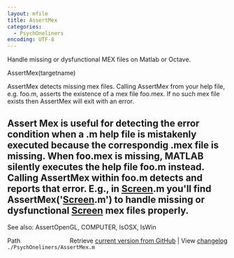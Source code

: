 ```yaml
---
layout: mfile
title: AssertMex
categories:
  - PsychOneliners
encoding: UTF-8
---
```


Handle missing or dysfunctional MEX files on Matlab or Octave.

AssertMex\(targetname\)

AssertMex detects missing mex files.  Calling AssertMex from
your help file, e.g. foo.m, asserts the existence of a mex file foo.mex.
If no such mex file exists then AssertMex will exit with an error.

Assert Mex is useful for detecting the error condition when a .m help
file is mistakenly executed because the correspondig .mex file is
missing. When foo.mex is missing, MATLAB silently executes the help file
foo.m instead.  Calling AssertMex within foo.m detects and reports that
error. E.g., in [Screen](/docs/Screen).m you'll find AssertMex\('[Screen](/docs/Screen).m'\) to handle
missing or dysfunctional [Screen](/docs/Screen) mex files properly.
----

See also: AssertOpenGL, COMPUTER, IsOSX, IsWin


<div class="code_header" style="text-align:right;">
  <span style="float:left;">Path&nbsp;&nbsp;</span> <span class="counter">Retrieve <a href=
  "https://raw.github.com/Psychtoolbox-3/Psychtoolbox-3/beta/./PsychOneliners/AssertMex.m">current version from GitHub</a> | View <a href=
  "https://github.com/Psychtoolbox-3/Psychtoolbox-3/commits/beta/./PsychOneliners/AssertMex.m">changelog</a></span>
</div>
<div class="code">
  <code>./PsychOneliners/AssertMex.m</code>
</div>
